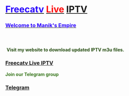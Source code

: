 <h1 style="text-align: left;"><a href="https://freecatv.blogspot.com/" target="_blank"><span style="color: #2b00fe;">Freecatv</span></a> <a href="https://freecatv.blogspot.com/" target="_blank"><span style="color: red;">Live</span></a> <span style="color: #2b00fe;"><span style="color: #2b00fe;"><a href="https://freecatv.blogspot.com/" target="_blank">IPTV</a></span> </span><span style="color: #2b00fe;"><b>&nbsp;</b></span></h1><h3 style="text-align: left;"><a href="https://freecatv.blogspot.com/" target="_blank"><span style="color: #2b00fe;"><b>Welcome to Manik's Empire</b></span></a> 

</h3><div class="separator" style="clear: both;"><a href="https://blogger.googleusercontent.com/img/b/R29vZ2xl/AVvXsEjXTtNMqLmK00hbI8gbwxT5qUdFBXhpyyO08Rq6F15WLwnYP-ZlqrDyEKuYF-R9U9U1_qhDsbUb5ovlSK2f58sE_nNs09yBujInMMwaJabB6vtEMA_NOkW36C_ABXmVDpbMo3QI_ECmE3sHE27ZZ9RzLT121irDNhw_9I8ZiDzt9jPtxsocuQVWAg/s1600/freecatv-live-iptv.jpg" style="display: block; padding: 1em 0px; text-align: center;"><img alt="" border="0" data-original-height="720" data-original-width="1280" src="https://blogger.googleusercontent.com/img/b/R29vZ2xl/AVvXsEjXTtNMqLmK00hbI8gbwxT5qUdFBXhpyyO08Rq6F15WLwnYP-ZlqrDyEKuYF-R9U9U1_qhDsbUb5ovlSK2f58sE_nNs09yBujInMMwaJabB6vtEMA_NOkW36C_ABXmVDpbMo3QI_ECmE3sHE27ZZ9RzLT121irDNhw_9I8ZiDzt9jPtxsocuQVWAg/s1600/freecatv-live-iptv.jpg" /></a></div><p>&nbsp;<b><span style="color: #274e13;">Visit my website to download updated IPTV m3u files.</span><span style="color: #783f04;">&nbsp;</span></b></p><h3 style="text-align: left;"><a href="https://freecatv.blogspot.com/" target="_blank"><b>Freecatv Live IPTV</b></a></h3><p><b style="color: #38761d;">Join our Telegram group</b></p><h3 style="text-align: left;"><span style="color: #38761d;"><a href="https://t.me/freecatv" target="_blank">Telegram</a></span></h3>
